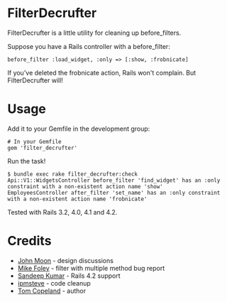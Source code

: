 # FilterDecrufter

FilterDecrufter is a little utility for cleaning up before_filters.

Suppose you have a Rails controller with a before_filter:

    before_filter :load_widget, :only => [:show, :frobnicate]

If you've deleted the frobnicate action, Rails won't complain.  But FilterDecrufter will!

# Usage

Add it to your Gemfile in the development group:

    # In your Gemfile
    gem 'filter_decrufter'

Run the task!

    $ bundle exec rake filter_decrufter:check 
    Api::V1::WidgetsController before_filter 'find_widget' has an :only constraint with a non-existent action name 'show'
    EmployeesController after_filter 'set_name' has an :only constraint with a non-existent action name 'frobnicate'

Tested with Rails 3.2, 4.0, 4.1 and 4.2.

# Credits

* [John Moon](http://www.thinkandgrowentrepreneur.com/) - design discussions
* [Mike Foley](https://twitter.com/m1foley) - filter with multiple method bug report
* [Sandeep Kumar](https://whatpeoplethink.wordpress.com/) - Rails 4.2 support
* [ipmsteve](https://github.com/ipmsteven) - code cleanup
* [Tom Copeland](http://thomasleecopeland.com) - author
